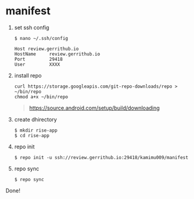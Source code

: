 # manifest

1. set ssh config

    ```shell
    $ nano ~/.ssh/config

    Host review.gerrithub.io
    HostName     review.gerrithub.io
    Port         29418
    User         XXXX
    ```
1. install repo

    ```shell
    curl https://storage.googleapis.com/git-repo-downloads/repo > ~/bin/repo
    chmod a+x ~/bin/repo
    ```
    > https://source.android.com/setup/build/downloading
1. create dhirectory

    ```shell
    $ mkdir rise-app
    $ cd rise-app
    ```
1. repo init

    ```shell
    $ repo init -u ssh://review.gerrithub.io:29418/kamimu009/manifest
    ```
1. repo sync

    ```shell
    $ repo sync
    ```

Done!
